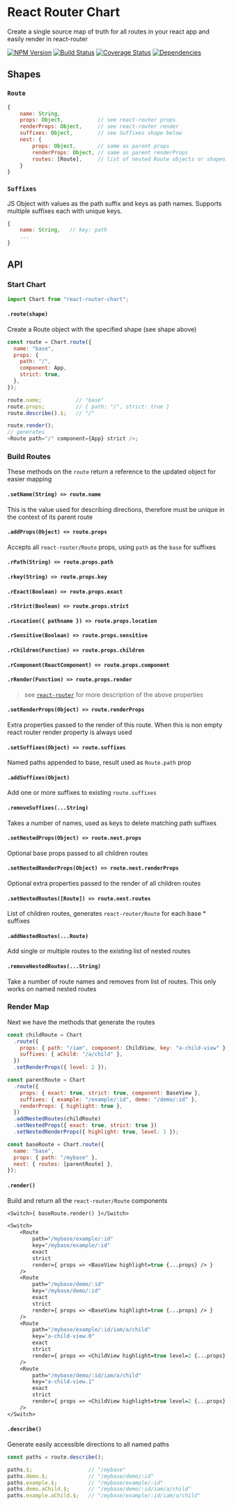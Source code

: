 # React Router Chart

Create a single source map of truth for all routes in your react app and easily render in react-router

[![NPM Version](https://img.shields.io/npm/v/react-router-chart.svg)](https://www.npmjs.com/package/react-router-chart)
[![Build Status](https://travis-ci.org/iamogbz/react-router-chart.svg?branch=master)](https://travis-ci.org/iamogbz/react-router-chart?branch=master)
[![Coverage Status](https://coveralls.io/repos/github/iamogbz/react-router-chart/badge.svg?branch=master&cache=0)](https://coveralls.io/github/iamogbz/react-router-chart?branch=master)
[![Dependencies](https://david-dm.org/iamogbz/react-router-chart.svg)](https://www.npmjs.com/package/react-router-chart?activeTab=dependencies)

## Shapes

### `Route`

```js
{
    name: String,
    props: Object,           // see react-router props
    renderProps: Object,     // see react-router render
    suffixes: Object,        // see Suffixes shape below
    nest: {
        props: Object,       // same as parent props
        renderProps: Object, // same as parent renderProps
        routes: [Route],     // list of nested Route objects or shapes
    }
}
```

### `Suffixes`

JS Object with values as the path suffix and keys as path names.
Supports multiple suffixes each with unique keys.

```js
{
    name: String,   // key: path
    ...
}
```

## API

### Start Chart

```js
import Chart from "react-router-chart";
```

#### `.route(shape)`

Create a Route object with the specified shape (see shape above)

```js
const route = Chart.route({
  name: "base",
  props: {
    path: "/",
    component: App,
    strict: true,
  },
});

route.name;           // "base"
route.props;          // { path: "/", strict: true }
route.describe().$;   // "/"

route.render();
// generates
<Route path="/" component={App} strict />;
```

### Build Routes

These methods on the `route` return a reference to the updated object for easier mapping

#### `.setName(String) => route.name`

This is the value used for describing directions, therefore must be unique in the context of its parent route

#### `.addProps(Object) => route.props`

Accepts all `react-router/Route` props, using `path` as the `base` for suffixes

#### `.rPath(String) => route.props.path`

#### `.rkey(String) => route.props.key`

#### `.rExact(Boolean) => route.props.exact`

#### `.rStrict(Boolean) => route.props.strict`

#### `.rLocation({ pathname }) => route.props.location`

#### `.rSensitive(Boolean) => route.props.sensitive`

#### `.rChildren(Function) => route.props.children`

#### `.rComponent(ReactComponent) => route.props.component`

#### `.rRender(Function) => route.props.render`

> see [`react-router`](https://reacttraining.com/react-router/web/api/Route/component) for more description of the above properties

#### `.setRenderProps(Object) => route.renderProps`

Extra properties passed to the render of this route. When this is non empty react router render property is always used

#### `.setSuffixes(Object) => route.suffixes`

Named paths appended to base, result used as `Route.path` prop

#### `.addSuffixes(Object)`

Add one or more suffixes to existing `route.suffixes`

#### `.removeSuffixes(...String)`

Takes a number of names, used as keys to delete matching path suffixes

#### `.setNestedProps(Object) => route.nest.props`

Optional base props passed to all children routes

#### `.setNestedRenderProps(Object) => route.nest.renderProps`

Optional extra properties passed to the render of all children routes

#### `.setNestedRoutes([Route]) => route.nest.routes`

List of children routes, generates `react-router/Route` for each base \* suffixes

#### `.addNestedRoutes(...Route)`

Add single or multiple routes to the existing list of nested routes

#### `.removeNestedRoutes(...String)`

Take a number of route names and removes from list of routes. This only works on named nested routes

### Render Map

Next we have the methods that generate the routes

```js
const childRoute = Chart
  .route({
    props: { path: "/iam", component: ChildView, key: "a-child-view" },
    suffixes: { aChild: "/a/child" },
  })
  .setRenderProps({ level: 2 });

const parentRoute = Chart
  .route({
    props: { exact: true, strict: true, component: BaseView },
    suffixes: { example: "/example/:id", demo: "/demo/:id" },
    renderProps: { highlight: true },
  })
  .addNestedRoutes(childRoute)
  .setNestedProps({ exact: true, strict: true })
  .setNestedRenderProps({ highlight: true, level: 1 });

const baseRoute = Chart.route({
  name: "base",
  props: { path: "/mybase" },
  nest: { routes: [parentRoute] },
});
```

#### `.render()`

Build and return all the `react-router/Route` components

```ml
<Switch>{ baseRoute.render() }</Switch>
```

```ml
<Switch>
    <Route
        path="/mybase/example/:id"
        key="/mybase/example/:id"
        exact
        strict
        render={ props => <BaseView highlight=true {...props} /> }
    />
    <Route
        path="/mybase/demo/:id"
        key="/mybase/demo/:id"
        exact
        strict
        render={ props => <BaseView highlight=true {...props} /> }
    />
    <Route
        path="/mybase/example/:id/iam/a/child"
        key="a-child-view.0"
        exact
        strict
        render={ props => <ChildView highlight=true level=2 {...props} /> }
    />
    <Route
        path="/mybase/demo/:id/iam/a/child"
        key="a-child-view.1"
        exact
        strict
        render={ props => <ChildView highlight=true level=2 {...props} /> }
    />
</Switch>
```

#### `.describe()`

Generate easily accessible directions to all named paths

```js
const paths = route.describe();
```

```js
paths.$;                  // "/mybase"
paths.demo.$;             // "/mybase/demo/:id"
paths.example.$;          // "/mybase/example/:id"
paths.demo.aChild.$;      // "/mybase/demo/:id/iam/a/child"
paths.example.aChild.$;   // "/mybase/example/:id/iam/a/child"
```
